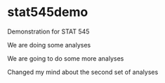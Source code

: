# stat545demo
Demonstration for STAT 545

We are doing some analyses 


We are going to do some more analyses

Changed my mind about the second set of analyses
